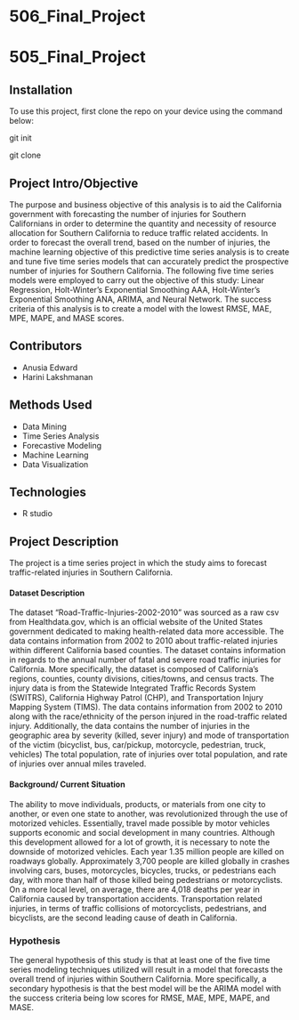 # 506_Final_Project
# 505_Final_Project

## Installation

 To use this project, first clone the repo on your device using the command below: 
 
 git init
 
  git clone 
    
    
## Project Intro/Objective 
The purpose and business objective of this analysis is to aid the California government with forecasting the number of injuries for Southern Californians in order to determine the quantity and necessity of resource allocation for Southern California to reduce traffic related accidents. In order to forecast the overall trend, based on the number of injuries, the machine learning objective of this predictive time series analysis is to create and tune five time series models that can accurately predict the prospective number of injuries for Southern California. The following five time series models were employed to carry out the objective of this study: Linear Regression, Holt-Winter’s Exponential Smoothing AAA, Holt-Winter’s Exponential Smoothing ANA, ARIMA, and Neural Network. The success criteria of this analysis is to create a model with the lowest RMSE, MAE, MPE, MAPE, and MASE scores.  

## Contributors 
- Anusia Edward
- Harini Lakshmanan

## Methods Used 
- Data Mining 
- Time Series Analysis 
- Forecastive Modeling 
- Machine Learning 
- Data Visualization 

## Technologies 
- R studio  

## Project Description 
The project is a time series project in which the study aims to forecast traffic-related injuries in Southern California. 

#### Dataset Description 
The dataset “Road-Traffic-Injuries-2002-2010” was sourced as a raw csv from Healthdata.gov, which is an official website of the United States government dedicated to making health-related data more accessible. The data contains information from 2002 to 2010 about traffic-related injuries within different California based counties. The dataset contains information in regards to the annual number of fatal and severe
road traffic injuries for California. More specifically, the dataset is composed of
California’s regions, counties, county divisions, cities/towns, and census tracts. The
injury data is from the Statewide Integrated Traffic Records System (SWITRS),
California Highway Patrol (CHP), and Transportation Injury Mapping System (TIMS).
The data contains information from 2002 to 2010 along with the race/ethnicity of the
person injured in the road-traffic related injury. Additionally, the data contains the
number of injuries in the geographic area by severity (killed, sever injury) and mode of
transportation of the victim (bicyclist, bus, car/pickup, motorcycle, pedestrian, truck,
vehicles) The total population, rate of injuries over total population, and rate of injuries
over annual miles traveled.

#### Background/ Current Situation
The ability to move individuals, products, or materials from one city to another, or even one state to another, was revolutionized through the use of motorized vehicles. Essentially, travel made possible by motor vehicles supports economic and social development in many countries. Although this development allowed for a lot of growth, it is necessary to note the downside of motorized vehicles. Each year 1.35 million people are killed on roadways globally. Approximately 3,700 people are killed globally in crashes involving cars, buses, motorcycles, bicycles, trucks, or pedestrians each day, with more than half of those killed being pedestrians or motorcyclists. On a more local level, on average, there are 4,018 deaths per year in California caused by transportation accidents. Transportation related injuries, in terms of traffic collisions of motorcyclists, pedestrians, and bicyclists, are the second leading cause of death in California.
### Hypothesis 
The general hypothesis of this study is that at least one of the five time series modeling techniques utilized will result in a model that forecasts the overall trend of injuries within Southern California. More specifically, a secondary hypothesis is that the best model will be the ARIMA model with the success criteria being low scores for RMSE, MAE, MPE, MAPE, and MASE. 
